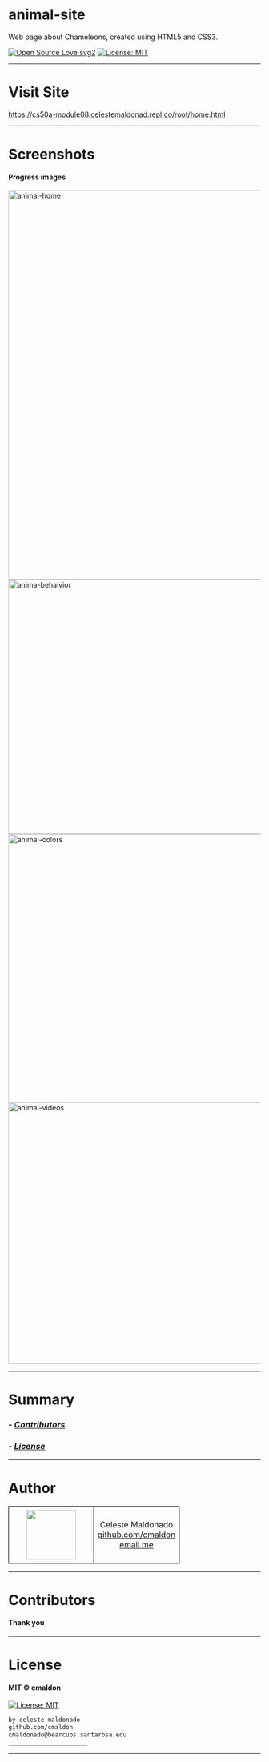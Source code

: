 # animal-site
Web page about Chameleons, created using HTML5 and CSS3.

[![Open Source Love svg2](https://badges.frapsoft.com/os/v2/open-source.svg?v=103)](https://github.com/ellerbrock/open-source-badges/)
[![License: MIT](https://img.shields.io/badge/License-MIT-yellow.svg)](https://opensource.org/licenses/MIT)
<!-- <img src="assets/NNNNNNNNNNNNN" width="400"> -->
<!-- <h2 align="center">____________________</h2> -->

<!-- <h4 align="center">________________________</h4> -->

----


# Visit Site

https://cs50a-module08.celestemaldonad.repl.co/root/home.html

----


# Screenshots
#### Progress images
<img width="778" alt="animal-home" src="https://user-images.githubusercontent.com/69225402/117093946-40538300-ad17-11eb-919e-3dc0fab028be.png">

<img width="509" alt="anima-behaivior" src="https://user-images.githubusercontent.com/69225402/117093953-447fa080-ad17-11eb-80e5-789a38891f48.png">

<img width="536" alt="animal-colors" src="https://user-images.githubusercontent.com/69225402/117094043-8f99b380-ad17-11eb-8e84-3bef817c9aa2.png">

<img width="523" alt="animal-videos" src="https://user-images.githubusercontent.com/69225402/117094061-988a8500-ad17-11eb-82c9-cb1706d09314.png">

----



# Summary
### -  *[Contributors](#Contributors)*
### -  *[License](#License)*

----

# Author
<table class="example1" style="background-color:transparent;border-collapse:collapse; amrgin:auto;">
  <tr>
    <td style="border:1px solid black;padding:7px;width:50%;text-align:center;">
      <image src="https://contrib.rocks/image?repo=cmaldon/pro_mern_stack" height="99px" width="99px"></image></td>
    <td style="border:1px solid black;padding:7px;width:50%;text-align:center;">Celeste Maldonado<br>
      <a href="https://github.com/cmaldon">github.com/cmaldon</a><br>
     <a href="mailto: cmaldonado@bearcubs.santarosa.edu">email me</a></td>
  </tr>
</table>

----


# Contributors
<h4>Thank you</h4>

----


# License
#### MIT © cmaldon
[![License: MIT](https://img.shields.io/badge/License-MIT-yellow.svg)](https://opensource.org/licenses/MIT)
```bash
by celeste maldonado
github.com/cmaldon
cmaldonado@bearcubs.santarosa.edu
______________________
``` 

----
